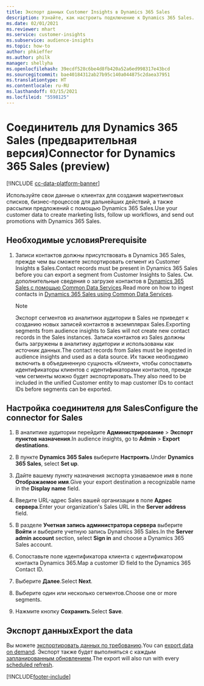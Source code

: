 ```yaml
---
title: Экспорт данных Customer Insights в Dynamics 365 Sales
description: Узнайте, как настроить подключение к Dynamics 365 Sales.
ms.date: 02/01/2021
ms.reviewer: mhart
ms.service: customer-insights
ms.subservice: audience-insights
ms.topic: how-to
author: phkieffer
ms.author: philk
manager: shellyha
ms.openlocfilehash: 39ecdf528c6be4d8fb420a52a6ed998317e43bcd
ms.sourcegitcommit: bae40184312ab27b95c140a044875c2daea37951
ms.translationtype: HT
ms.contentlocale: ru-RU
ms.lasthandoff: 03/15/2021
ms.locfileid: "5598125"
---
```

# <a name="connector-for-dynamics-365-sales-preview"></a><span data-ttu-id="ed212-103">Соединитель для Dynamics 365 Sales (предварительная версия)</span><span class="sxs-lookup"><span data-stu-id="ed212-103">Connector for Dynamics 365 Sales (preview)</span></span>

[!INCLUDE [cc-data-platform-banner](../includes/cc-data-platform-banner.md)]

<span data-ttu-id="ed212-104">Используйте свои данные о клиентах для создания маркетинговых списков, бизнес-процессов для дальнейших действий, а также рассылки предложений с помощью Dynamics 365 Sales.</span><span class="sxs-lookup"><span data-stu-id="ed212-104">Use your customer data to create marketing lists, follow up workflows, and send out promotions with Dynamics 365 Sales.</span></span>

## <a name="prerequisite"></a><span data-ttu-id="ed212-105">Необходимые условия</span><span class="sxs-lookup"><span data-stu-id="ed212-105">Prerequisite</span></span>

1. <span data-ttu-id="ed212-106">Записи контактов должны присутствовать в Dynamics 365 Sales, прежде чем вы сможете экспортировать сегмент из Customer Insights в Sales.</span><span class="sxs-lookup"><span data-stu-id="ed212-106">Contact records must be present in Dynamics 365 Sales before you can export a segment from Customer Insights to Sales.</span></span> <span data-ttu-id="ed212-107">См. дополнительные сведения о загрузке контактов в [Dynamics 365 Sales с помощью Common Data Services](connect-power-query.md).</span><span class="sxs-lookup"><span data-stu-id="ed212-107">Read more on how to ingest contacts in [Dynamics 365 Sales using Common Data Services](connect-power-query.md).</span></span>

   > [!NOTE]
   > <span data-ttu-id="ed212-108">Экспорт сегментов из аналитики аудитории в Sales не приведет к созданию новых записей контактов в экземплярах Sales.</span><span class="sxs-lookup"><span data-stu-id="ed212-108">Exporting segments from audience insights to Sales will not create new contact records in the Sales instances.</span></span> <span data-ttu-id="ed212-109">Записи контактов из Sales должны быть загружены в аналитику аудитории и использованы как источник данных.</span><span class="sxs-lookup"><span data-stu-id="ed212-109">The contact records from Sales must be ingested in audience insights and used as a data source.</span></span> <span data-ttu-id="ed212-110">Их также необходимо включить в объединенную сущность «Клиент», чтобы сопоставить идентификаторы клиентов с идентификаторами контактов, прежде чем сегменты можно будет экспортировать.</span><span class="sxs-lookup"><span data-stu-id="ed212-110">They also need to be included in the unified Customer entity to map customer IDs to contact IDs before segments can be exported.</span></span>

## <a name="configure-the-connector-for-sales"></a><span data-ttu-id="ed212-111">Настройка соединителя для Sales</span><span class="sxs-lookup"><span data-stu-id="ed212-111">Configure the connector for Sales</span></span>

1. <span data-ttu-id="ed212-112">В аналитике аудитории перейдите **Администрирование** > **Экспорт пунктов назначения**.</span><span class="sxs-lookup"><span data-stu-id="ed212-112">In audience insights, go to **Admin** > **Export destinations**.</span></span>

1. <span data-ttu-id="ed212-113">В пункте **Dynamics 365 Sales** выберите **Настроить**.</span><span class="sxs-lookup"><span data-stu-id="ed212-113">Under **Dynamics 365 Sales**, select **Set up**.</span></span>

1. <span data-ttu-id="ed212-114">Дайте вашему пункту назначения экспорта узнаваемое имя в поле **Отображаемое имя**.</span><span class="sxs-lookup"><span data-stu-id="ed212-114">Give your export destination a recognizable name in the **Display name** field.</span></span>

1. <span data-ttu-id="ed212-115">Введите URL-адрес Sales вашей организации в поле **Адрес сервера**.</span><span class="sxs-lookup"><span data-stu-id="ed212-115">Enter your organization's Sales URL in the **Server address** field.</span></span>

1. <span data-ttu-id="ed212-116">В разделе **Учетная запись администратора сервера** выберите **Войти** и выберите учетную запись Dynamics 365 Sales.</span><span class="sxs-lookup"><span data-stu-id="ed212-116">In the **Server admin account** section, select **Sign in** and choose a Dynamics 365 Sales account.</span></span>

1. <span data-ttu-id="ed212-117">Сопоставьте поле идентификатора клиента с идентификатором контакта Dynamics 365.</span><span class="sxs-lookup"><span data-stu-id="ed212-117">Map a customer ID field to the Dynamics 365 Contact ID.</span></span>

1. <span data-ttu-id="ed212-118">Выберите **Далее**.</span><span class="sxs-lookup"><span data-stu-id="ed212-118">Select **Next**.</span></span>

1. <span data-ttu-id="ed212-119">Выберите один или несколько сегментов.</span><span class="sxs-lookup"><span data-stu-id="ed212-119">Choose one or more segments.</span></span>

1. <span data-ttu-id="ed212-120">Нажмите кнопку **Сохранить**.</span><span class="sxs-lookup"><span data-stu-id="ed212-120">Select **Save**.</span></span>

## <a name="export-the-data"></a><span data-ttu-id="ed212-121">Экспорт данных</span><span class="sxs-lookup"><span data-stu-id="ed212-121">Export the data</span></span>

<span data-ttu-id="ed212-122">Вы можете [экспортировать данных по требованию](export-destinations.md).</span><span class="sxs-lookup"><span data-stu-id="ed212-122">You can [export data on demand](export-destinations.md).</span></span> <span data-ttu-id="ed212-123">Экспорт также будет выполняться с каждым [запланированным обновлением](system.md#schedule-tab).</span><span class="sxs-lookup"><span data-stu-id="ed212-123">The export will also run with every [scheduled refresh](system.md#schedule-tab).</span></span>


[!INCLUDE[footer-include](../includes/footer-banner.md)]